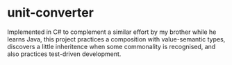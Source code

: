 # unit-converter
Implemented in C# to complement a similar effort by my brother while he learns Java, this project practices a composition with value-semantic types, discovers a little inheritence when some commonality is recognised, and also practices test-driven development.
